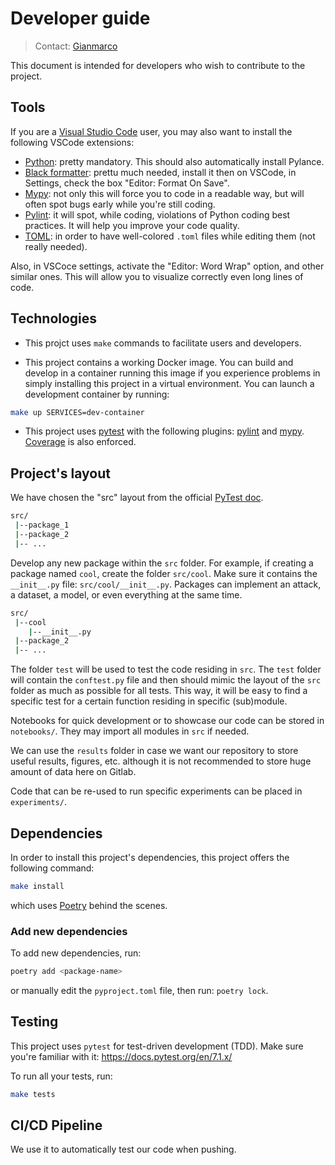 # Developer guide

> Contact: [Gianmarco](Gianmarco.Aversano1990@gmail.com)

This document is intended for developers who wish to contribute to the project.

## Tools

If you are a [Visual Studio Code](https://code.visualstudio.com/) user, you may also want to install the following VSCode extensions:

- [Python](https://marketplace.visualstudio.com/items?itemName=ms-python.python): pretty mandatory. This should also automatically install Pylance.
- [Black formatter](https://marketplace.visualstudio.com/items?itemName=ms-python.black-formatter): prettu much needed, install it then on VSCode, in Settings, check the box "Editor: Format On Save".
- [Mypy](https://marketplace.visualstudio.com/items?itemName=ms-python.mypy-type-checker): not only this will force you to code in a readable way, but will often spot bugs early while you're still coding.
- [Pylint](https://marketplace.visualstudio.com/items?itemName=ms-python.pylint): it will spot, while coding, violations of Python coding best practices. It will help you improve your code quality.
- [TOML](https://marketplace.visualstudio.com/items?itemName=tamasfe.even-better-toml): in order to have well-colored `.toml` files while editing them (not really needed).

Also, in VSCoce settings, activate the "Editor: Word Wrap" option, and other similar ones. This will allow you to visualize correctly even long lines of code.

## Technologies

- This projct uses `make` commands to facilitate users and developers.

- This project contains a working Docker image. You can build and develop in a container running this image if you experience problems in simply installing this project in a virtual environment. You can launch a development container by running:

```bash
make up SERVICES=dev-container
```

- This project uses [pytest](https://docs.pytest.org/en/7.1.x/) with the following plugins: [pylint](https://pylint.pycqa.org/en/latest/) and [mypy](http://www.mypy-lang.org/). [Coverage](https://coverage.readthedocs.io/en/6.4.4/) is also enforced.

## Project's layout

We have chosen the "src" layout from the official [PyTest doc](https://docs.pytest.org/en/7.1.x/explanation/goodpractices.html).

```bash
src/
 |--package_1
 |--package_2
 |-- ...
```

Develop any new package within the `src` folder. For example, if creating a package named `cool`, create the folder `src/cool`. Make sure it contains the `__init__.py` file: `src/cool/__init__.py`. Packages can implement an attack, a dataset, a model, or even everything at the same time.

```bash
src/
 |--cool
    |--__init__.py
 |--package_2
 |-- ...
```

The folder `test` will be used to test the code residing in `src`. The `test` folder will contain the `conftest.py` file and then should mimic the layout of the `src` folder as much as possible for all tests. This way, it will be easy to find a specific test for a certain function residing in specific (sub)module.

Notebooks for quick development or to showcase our code can be stored in `notebooks/`. They may import all modules in `src` if needed.

We can use the `results` folder in case we want our repository to store useful results, figures, etc. although it is not recommended to store huge amount of data here on Gitlab.

Code that can be re-used to run specific experiments can be placed in `experiments/`.

## Dependencies

In order to install this project's dependencies, this project offers the following command:

```bash
make install
```

which uses [Poetry](https://python-poetry.org/) behind the scenes.

### Add new dependencies

To add new dependencies, run:

```bash
poetry add <package-name>
```

or manually edit the `pyproject.toml` file, then run: `poetry lock`.

## Testing

This project uses `pytest` for test-driven development (TDD). Make sure you're familiar with it: <https://docs.pytest.org/en/7.1.x/>

To run all your tests, run:

```bash
make tests
```

## CI/CD Pipeline

We use it to automatically test our code when pushing.
